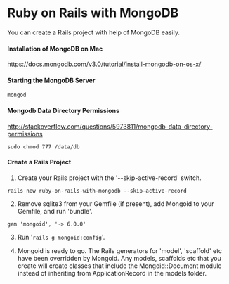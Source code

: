 # Ruby on Rails with MongoDB

You can create a Rails project with help of MongoDB easily.

#### Installation of MongoDB on Mac
https://docs.mongodb.com/v3.0/tutorial/install-mongodb-on-os-x/

#### Starting the MongoDB Server
```
mongod
```

#### Mongodb Data Directory Permissions
http://stackoverflow.com/questions/5973811/mongodb-data-directory-permissions
```
sudo chmod 777 /data/db
```

#### Create a Rails Project
1. Create your Rails project with the '--skip-active-record' switch.

```
rails new ruby-on-rails-with-mongodb --skip-active-record
```

2. Remove sqlite3 from your Gemfile (if present), add Mongoid to your Gemfile, and run 'bundle'.

```
gem 'mongoid', '~> 6.0.0'
```

3. Run '`rails g mongoid:config`'.

4. Mongoid is ready to go. The Rails generators for 'model', 'scaffold' etc have been overridden by Mongoid. Any models, scaffolds etc that you create will create classes that include the Mongoid::Document module instead of inheriting from ApplicationRecord in the models folder.
